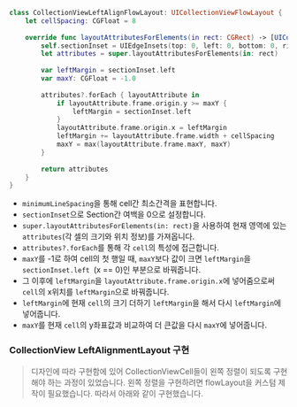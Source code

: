 ```swift
class CollectionViewLeftAlignFlowLayout: UICollectionViewFlowLayout {
    let cellSpacing: CGFloat = 8
    
    override func layoutAttributesForElements(in rect: CGRect) -> [UICollectionViewLayoutAttributes]? {
        self.sectionInset = UIEdgeInsets(top: 0, left: 0, bottom: 0, right: 0)
        let attributes = super.layoutAttributesForElements(in: rect)
        
        var leftMargin = sectionInset.left
        var maxY: CGFloat = -1.0
        
        attributes?.forEach { layoutAttribute in
            if layoutAttribute.frame.origin.y >= maxY {
                leftMargin = sectionInset.left
            }
            layoutAttribute.frame.origin.x = leftMargin
            leftMargin += layoutAttribute.frame.width + cellSpacing
            maxY = max(layoutAttribute.frame.maxY, maxY)
        }
        
        return attributes
    }
}
```



- `minimumLineSpacing`을 통해 cell간 최소간격을 표현합니다.
- `sectionInset`으로 Section간 여백을 0으로 설정합니다.
- `super.layoutAttributesForElements(in: rect)`을 사용하여 현재 영역에 있는 `attributes`(각 셀의 크기와 위치 정보)를 가져옵니다.
- `attributes?.forEach`를 통해 각 `cell`의 특성에 접근합니다.
- `maxY`를 -1로 하여 cell의 첫 행일 때, `maxY`보다 값이 크면 `leftMargin`을 `sectionInset.left `(x == 0)인 부분으로 바꿔줍니다.
- 그 이후에 `leftMargin`을 `layoutAttribute.frame.origin.x`에 넣어줌으로써 `cell`의 x위치를 `leftMargin`으로 바꿔줍니다.
- `leftMargin`에 현재 `cell`의 크기 더하기 `leftMargin`을 해서 다시 `leftMargin`에 넣어줍니다.
- `maxY`를 현재 `cell`의 y좌표값과 비교하여 더 큰값을 다시 `maxY`에 넣어줍니다.



### CollectionView LeftAlignmentLayout 구현

> 디자인에 따라 구현함에 있어 CollectionViewCell들이 왼쪽 정렬이 되도록 구현해야 하는 과정이 있었습니다. 왼쪽 정렬을 구현하려면 flowLayout을 커스텀 제작이 필요했습니다. 따라서 아래와 같이 구현했습니다.